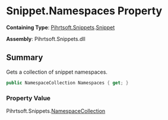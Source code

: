 # Snippet\.Namespaces Property

**Containing Type**: [Pihrtsoft.Snippets](../../README.md)\.[Snippet](../README.md)

**Assembly**: Pihrtsoft\.Snippets\.dll

## Summary

Gets a collection of snippet namespaces\.

```csharp
public NamespaceCollection Namespaces { get; }
```

### Property Value

Pihrtsoft\.Snippets\.[NamespaceCollection](../../NamespaceCollection/README.md)

